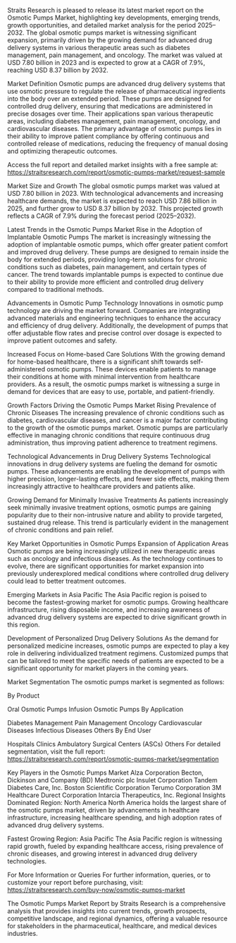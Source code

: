 Straits Research is pleased to release its latest market report on the Osmotic Pumps Market, highlighting key developments, emerging trends, growth opportunities, and detailed market analysis for the period 2025–2032. The global osmotic pumps market is witnessing significant expansion, primarily driven by the growing demand for advanced drug delivery systems in various therapeutic areas such as diabetes management, pain management, and oncology. The market was valued at USD 7.80 billion in 2023 and is expected to grow at a CAGR of 7.9%, reaching USD 8.37 billion by 2032.

Market Definition
Osmotic pumps are advanced drug delivery systems that use osmotic pressure to regulate the release of pharmaceutical ingredients into the body over an extended period. These pumps are designed for controlled drug delivery, ensuring that medications are administered in precise dosages over time. Their applications span various therapeutic areas, including diabetes management, pain management, oncology, and cardiovascular diseases. The primary advantage of osmotic pumps lies in their ability to improve patient compliance by offering continuous and controlled release of medications, reducing the frequency of manual dosing and optimizing therapeutic outcomes.

Access the full report and detailed market insights with a free sample at: https://straitsresearch.com/report/osmotic-pumps-market/request-sample

Market Size and Growth
The global osmotic pumps market was valued at USD 7.80 billion in 2023. With technological advancements and increasing healthcare demands, the market is expected to reach USD 7.86 billion in 2025, and further grow to USD 8.37 billion by 2032. This projected growth reflects a CAGR of 7.9% during the forecast period (2025–2032).

Latest Trends in the Osmotic Pumps Market
Rise in the Adoption of Implantable Osmotic Pumps
The market is increasingly witnessing the adoption of implantable osmotic pumps, which offer greater patient comfort and improved drug delivery. These pumps are designed to remain inside the body for extended periods, providing long-term solutions for chronic conditions such as diabetes, pain management, and certain types of cancer. The trend towards implantable pumps is expected to continue due to their ability to provide more efficient and controlled drug delivery compared to traditional methods.

Advancements in Osmotic Pump Technology
Innovations in osmotic pump technology are driving the market forward. Companies are integrating advanced materials and engineering techniques to enhance the accuracy and efficiency of drug delivery. Additionally, the development of pumps that offer adjustable flow rates and precise control over dosage is expected to improve patient outcomes and safety.

Increased Focus on Home-based Care Solutions
With the growing demand for home-based healthcare, there is a significant shift towards self-administered osmotic pumps. These devices enable patients to manage their conditions at home with minimal intervention from healthcare providers. As a result, the osmotic pumps market is witnessing a surge in demand for devices that are easy to use, portable, and patient-friendly.

Growth Factors Driving the Osmotic Pumps Market
Rising Prevalence of Chronic Diseases
The increasing prevalence of chronic conditions such as diabetes, cardiovascular diseases, and cancer is a major factor contributing to the growth of the osmotic pumps market. Osmotic pumps are particularly effective in managing chronic conditions that require continuous drug administration, thus improving patient adherence to treatment regimens.

Technological Advancements in Drug Delivery Systems
Technological innovations in drug delivery systems are fueling the demand for osmotic pumps. These advancements are enabling the development of pumps with higher precision, longer-lasting effects, and fewer side effects, making them increasingly attractive to healthcare providers and patients alike.

Growing Demand for Minimally Invasive Treatments
As patients increasingly seek minimally invasive treatment options, osmotic pumps are gaining popularity due to their non-intrusive nature and ability to provide targeted, sustained drug release. This trend is particularly evident in the management of chronic conditions and pain relief.

Key Market Opportunities in Osmotic Pumps
Expansion of Application Areas
Osmotic pumps are being increasingly utilized in new therapeutic areas such as oncology and infectious diseases. As the technology continues to evolve, there are significant opportunities for market expansion into previously underexplored medical conditions where controlled drug delivery could lead to better treatment outcomes.

Emerging Markets in Asia Pacific
The Asia Pacific region is poised to become the fastest-growing market for osmotic pumps. Growing healthcare infrastructure, rising disposable income, and increasing awareness of advanced drug delivery systems are expected to drive significant growth in this region.

Development of Personalized Drug Delivery Solutions
As the demand for personalized medicine increases, osmotic pumps are expected to play a key role in delivering individualized treatment regimens. Customized pumps that can be tailored to meet the specific needs of patients are expected to be a significant opportunity for market players in the coming years.

Market Segmentation
The osmotic pumps market is segmented as follows:

By Product

Oral Osmotic Pumps
Infusion Osmotic Pumps
By Application

Diabetes Management
Pain Management
Oncology
Cardiovascular Diseases
Infectious Diseases
Others
By End User

Hospitals
Clinics
Ambulatory Surgical Centers (ASCs)
Others
For detailed segmentation, visit the full report: https://straitsresearch.com/report/osmotic-pumps-market/segmentation

Key Players in the Osmotic Pumps Market
Alza Corporation
Becton, Dickinson and Company (BD)
Medtronic plc
Insulet Corporation
Tandem Diabetes Care, Inc.
Boston Scientific Corporation
Terumo Corporation
3M Healthcare
Durect Corporation
Intarcia Therapeutics, Inc.
Regional Insights
Dominated Region: North America
North America holds the largest share of the osmotic pumps market, driven by advancements in healthcare infrastructure, increasing healthcare spending, and high adoption rates of advanced drug delivery systems.

Fastest Growing Region: Asia Pacific
The Asia Pacific region is witnessing rapid growth, fueled by expanding healthcare access, rising prevalence of chronic diseases, and growing interest in advanced drug delivery technologies.

For More Information or Queries
For further information, queries, or to customize your report before purchasing, visit: https://straitsresearch.com/buy-now/osmotic-pumps-market

The Osmotic Pumps Market Report by Straits Research is a comprehensive analysis that provides insights into current trends, growth prospects, competitive landscape, and regional dynamics, offering a valuable resource for stakeholders in the pharmaceutical, healthcare, and medical devices industries.
